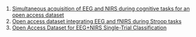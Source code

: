 1. [Simultaneous acquisition of EEG and NIRS during cognitive tasks for an open access dataset](https://www.nature.com/articles/sdata20183)
2. [Open access dataset integrating EEG and fNIRS during Stroop tasks](https://www.nature.com/articles/s41597-023-02524-1)
3. [Open Access Dataset for EEG+NIRS Single-Trial Classification](https://ieeexplore.ieee.org/document/7742400)

